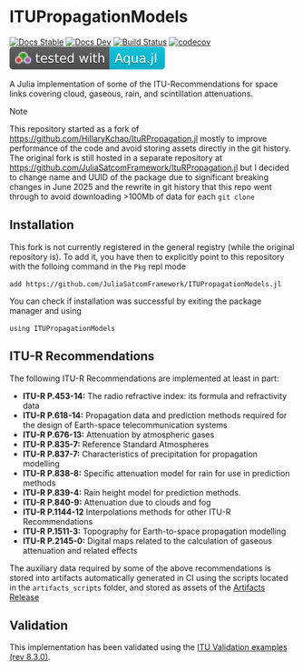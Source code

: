 # ITUPropagationModels
[![Docs Stable](https://img.shields.io/badge/docs-stable-blue.svg)](https://juliasatcomframework.github.io/ITUPropagationModels.jl/stable)
[![Docs Dev](https://img.shields.io/badge/docs-dev-blue.svg)](https://juliasatcomframework.github.io/ITUPropagationModels.jl/dev)
[![Build Status](https://github.com/JuliaSatcomFramework/ITUPropagationModels.jl/actions/workflows/CI.yml/badge.svg?branch=master)](https://github.com/JuliaSatcomFramework/ITUPropagationModels.jl/actions/workflows/CI.yml?query=branch%3Amain)
[![codecov](https://codecov.io/gh/JuliaSatcomFramework/ITUPropagationModels.jl/graph/badge.svg?token=JN2HTUAMqd)](https://codecov.io/gh/JuliaSatcomFramework/ITUPropagationModels.jl)
[![Aqua QA](https://raw.githubusercontent.com/JuliaTesting/Aqua.jl/master/badge.svg)](https://github.com/JuliaTesting/Aqua.jl)

A Julia implementation of some of the ITU-Recommendations for space links covering cloud, gaseous, rain, and scintillation attenuations.

> [!NOTE]
> This repository started as a fork of https://github.com/HillaryKchao/ItuRPropagation.jl mostly to improve performance of the code and avoid storing assets directly in the git history. The original fork is still hosted in a separate repository at https://github.com/JuliaSatcomFramework/ItuRPropagation.jl but I decided to change name and UUID of the package due to significant breaking changes in June 2025 and the rewrite in git history that this repo went through to avoid downloading >100Mb of data for each `git clone`

## Installation
This fork is not currently registered in the general registry (while the original repository is).
To add it, you have then to explicitly point to this repository with the folloing command in the `Pkg` repl mode
```
add https://github.com/JuliaSatcomFramework/ITUPropagationModels.jl
```
You can check if installation was successful by exiting the package manager and using
```
using ITUPropagationModels
```

## ITU-R Recommendations
The following ITU-R Recommendations are implemented at least in part:
*   **ITU-R P.453-14:** The radio refractive index: its formula and refractivity data
*   **ITU-R P.618-14:** Propagation data and prediction methods required for the design of Earth-space telecommunication systems
*   **ITU-R P.676-13:** Attenuation by atmospheric gases
*   **ITU-R P.835-7:** Reference Standard Atmospheres
*   **ITU-R P.837-7:** Characteristics of precipitation for propagation modelling
*   **ITU-R P.838-8:** Specific attenuation model for rain for use in prediction methods
*   **ITU-R P.839-4:** Rain height model for prediction methods.
*   **ITU-R P.840-9:** Attenuation due to clouds and fog 
*   **ITU-R P.1144-12** Interpolations methods for other ITU-R Recommendations
*   **ITU-R P.1511-3:** Topography for Earth-to-space propagation modelling
*   **ITU-R P.2145-0:** Digital maps related to the calculation of gaseous attenuation and related effects

The auxiliary data required by some of the above recommendations is stored into artifacts automatically generated in CI using the scripts located in the `artifacts_scripts` folder, and stored as assets of the [Artifacts Release](https://github.com/JuliaSatcomFramework/ITUPropagationModels.jl/releases/tag/artifacts_releases)

##  Validation
This implementation has been validated using the [ITU Validation examples (rev 8.3.0)](https://www.itu.int/en/ITU-R/study-groups/rsg3/ionotropospheric/CG-3M3J-13-ValEx-Rev8.3.0.xlsx).

